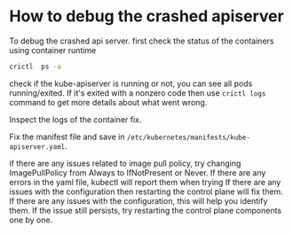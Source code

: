 # How to debug the crashed apiserver

To debug the crashed api server. first check the status of the containers using container runtime

```bash
crictl  ps -a
```

check if the kube-apiserver is running or not, you can see all pods running/exited.
If it's exited with a nonzero code then use `crictl logs` command to get more details about what went wrong.

Inspect the logs of the container fix.

Fix the manifest file  and save in `/etc/kubernetes/manifests/kube-apiserver.yaml`.

if there are any issues related to image pull policy, try changing ImagePullPolicy from Always to IfNotPresent or Never. If there are any errors in the yaml file, kubectl will report them when trying If there are any issues with the configuration then restarting the control plane will fix them. If there are any issues with the configuration, this will help you identify them. If the issue still persists, try restarting the control plane components one by one.
